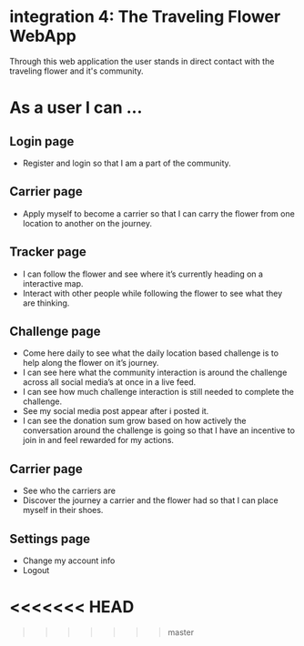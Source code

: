 
# integration 4: The Traveling Flower WebApp

Through this web application the user stands in direct contact with the traveling flower and it's community.

# As a user I can ...

## Login page
* Register and login so that I am a part of the community.

## Carrier page
* Apply myself to become a carrier so that I can carry the flower from one location to another on the journey.

## Tracker page
* I can follow the flower and see where it’s currently heading on a interactive map.
* Interact with other people while following the flower to see what they are thinking.


## Challenge page
* Come here daily to see what the daily location based challenge is to help along the flower on it’s journey.
* I can see here what the community interaction is around the challenge across all social media’s at once in a live feed.
* I can see how much challenge interaction is still needed to complete the challenge.
* See my social media post appear after i posted it.
* I can see the donation sum grow based on how actively the conversation around the challenge is going so that I have an incentive to join in and feel rewarded for my actions.


## Carrier page
* See who the carriers are
* Discover the journey a carrier and the flower had so that I can place
myself in their shoes.


## Settings page
* Change my account info
* Logout


<<<<<<< HEAD
=======

>>>>>>> master
